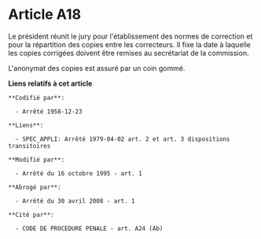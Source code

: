 # Article A18

Le président réunit le jury pour l'établissement des normes de correction et pour la répartition des copies entre les
correcteurs. Il fixe la date à laquelle les copies corrigées doivent être remises au secrétariat de la commission.

L'anonymat des copies est assuré par un coin gommé.

**Liens relatifs à cet article**

	**Codifié par**:

	  - Arrêté 1958-12-23

	**Liens**:

	  - SPEC_APPLI: Arrêté 1979-04-02 art. 2 et art. 3 dispositions transitoires

	**Modifié par**:

	  - Arrêté du 16 octobre 1995 - art. 1

	**Abrogé par**:

	  - Arrêté du 30 avril 2008 - art. 1

	**Cité par**:

	  - CODE DE PROCEDURE PENALE - art. A24 (Ab)
